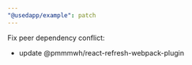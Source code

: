 ```yaml
---
"@usedapp/example": patch
---
```


Fix peer dependency conflict:
- update @pmmmwh/react-refresh-webpack-plugin
